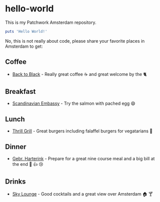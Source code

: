 # hello-world
This is my Patchwork Amsterdam repository.

```ruby
puts 'Hello World!'
```

No, this is not really about code, please share your favorite places in Amsterdam to get:

## Coffee
* [Back to Black](http://www.backtoblackcoffee.nl/) - Really great coffee :coffee: and great welcome by the :cat2:

## Breakfast
* [Scandinavian Embassy](http://scandinavianembassy.nl/) - Try the salmon with pached egg :smile:

## Lunch
* [Thrill Grill](http://www.thrillgrill.nl/) - Great burgers including falaffel burgers for vegatarians :hamburger:

## Dinner
* [Gebr. Harterink](http://www.gebr-hartering.nl/) - Prepare for a great nine course meal and a big bill at the end :wine_glass: :+1: :cry:

## Drinks
* [Sky Lounge](http://www.skyloungeamsterdam.com/en/) - Good cocktails and a great view over Amsterdam :house: :cocktail:



